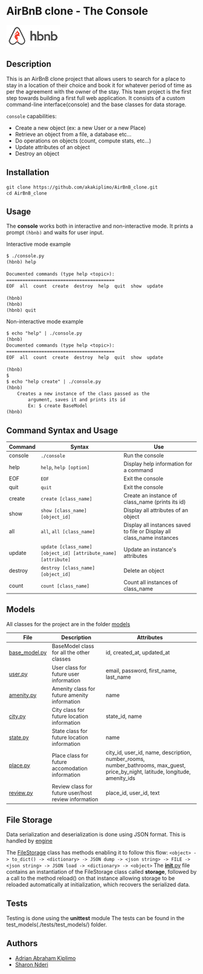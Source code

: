 # AirBnB clone - The Console

![logo](./img/hbnb_logo.png)

## Description
This is an AirBnB clone project that allows users to search for a place to stay in a location of their choice and book it for whatever period of time as per the agreement with the owner of the stay.
This team project is the first step towards building a first full web application.
It consists of a custom command-line interface(console) and the base classes for data storage.

`console` capabilities:
- Create a new object (ex: a new User or a new Place)
- Retrieve an object from a file, a database etc…
- Do operations on objects (count, compute stats, etc…)
- Update attributes of an object
- Destroy an object

## Installation
```
git clone https://github.com/akakiplimo/AirBnB_clone.git
cd AirBnB_clone
```
## Usage
The **console** works both in interactive and non-interactive mode.
It prints a prompt `(hbnb)` and waits for user input.

Interactive mode example
```
$ ./console.py
(hbnb) help

Documented commands (type help <topic>):
========================================
EOF  all  count  create  destroy  help  quit  show  update

(hbnb)
(hbnb)
(hbnb) quit
```
Non-interactive mode example
```
$ echo "help" | ./console.py
(hbnb)
Documented commands (type help <topic>):
========================================
EOF  all  count  create  destroy  help  quit  show  update

(hbnb)
$
$ echo "help create" | ./console.py
(hbnb)
	Creates a new instance of the class passed as the
        argument, saves it and prints its id
        Ex: $ create BaseModel
(hbnb)
```

## Command Syntax and Usage

Command | Syntax | Use
------- | ------ | ------
console | `./console` | Run the console
help | `help`, `help [option]` | Display help information for a command
EOF | `EOF` | Exit the console
quit | `quit` | Exit the console
create | `create [class_name]` | Create an instance of class_name (prints its id)
show | `show [class_name] [object_id]` | Display all attributes of an object
all | `all`, `all [class_name]` | Display all instances saved to file or Display all class_name instances
update | `update [class_name] [object_id] [attribute_name] [attribute]` | Update an instance's attributes
destroy | `destroy [class_name] [object_id]` | Delete an object
count | `count [class_name]` | Count all instances of class_name

## Models
All classes for the project are in the folder [models](./models/)

File | Description | Attributes
---- | ----------- | ----------
[base_model.py](./models/base_model.py) | BaseModel class for all the other classes | id, created_at, updated_at
[user.py](./models/user.py) | User class for future user information | email, password, first_name, last_name
[amenity.py](./models/amenity.py) | Amenity class for future amenity information | name
[city.py](./models/city.py) | City class for future location information | state_id, name
[state.py](./models/state.py) | State class for future location information | name
[place.py](./models/place.py) | Place class for future accomodation information | city_id, user_id, name, description, number_rooms, number_bathrooms, max_guest, price_by_night, latitude, longitude, amenity_ids
[review.py](./models/review.py) | Review class for future user/host review information | place_id, user_id, text

## File Storage
Data serialization and deserialization is done using JSON format. This is handled by [engine](./models/engine/)

The [FileStorage](./models/engine/file_storage.py) class has methods enabling it to follow this flow:
```<object> -> to_dict() -> <dictionary> -> JSON dump -> <json string> -> FILE -> <json string> -> JSON load -> <dictionary> -> <object>```
The [__init__.py](./models/__init__.py) file contains an instantiation of the FileStorage class called **storage**, followed by a call to the method reload() on that instance allowing storage to be reloaded automatically at initialization, which recovers the serialized data.

## Tests
Testing is done using the **unittest** module
The tests can be found in the test_models(./tests/test_models/) folder.

## Authors
- [Adrian Abraham Kiplimo](https://github.com/akakiplimo)
- [Sharon Nderi](https://github.com/SNderi)
